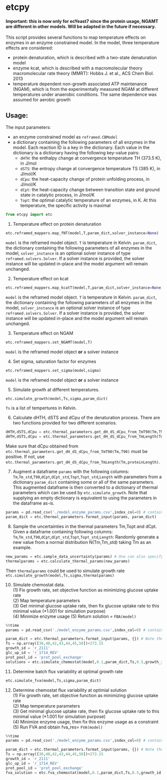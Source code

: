 # etcpy
#### Important: this is now only for ecYeast7 since the protein usage, NGAMT are different in other models. Will be adapted in the future if necessary.
This script provides several functions to map temperature effects on enzymes in
an enzyme constrained model. In the model, three temperature effects are considered:
* protein denaturation, which is described with a two-state denaturation model  
* enzyme kcat, which is described with a macromolecular theory macromolecular rate theory (MMRT): Hobbs J. et al., ACS Chem Biol. 2013  
* temperature dependent non-growth associated ATP maintenance (NGAM), which is from the experimentally measured NGAM at different temperatures under anaerobic conditions. The same dependence was assumed for aerobic growth  


## Usage:  
The input parameters:
* an enzyme constrained model as `reframed.CBModel`
* a dictionary containing the following parameters of all enzymes in the model. Each reaction ID is a key in the dictionary. Each value in the dictionary is a dictionary having the following key-value pairs:
  * `dHTH`: the enthalpy change at convergence temperature TH (373.5 K), in J/mol
  * `dSTS`: the entropy change at convergence temperature TS (385 K), in J/mol/K
  * `dCpu`: the heat-capacity change of protein unfolding process, in J/mol/K
  * `dCpt`: the heat-capacity change between transition state and ground state in catalytic process, in J/mol/K
  * `Topt`: the optimal catalytic temperature of an enzymes, in K. At this temperature, the specific activity is maximal

```python
from etcpy import etc
```
1. Temperature effect on protein denaturation  
```python
etc.reframed_mappers.map_fNT(model,T,param_dict,solver_instance=None)
```
`model` is the reframed model object. `T` is temperature in Kelvin. `param_dict`, the dictionary containing the following parameters of all enzymes in the model, `solver_instance` is an optional solver instance of type `reframed.solvers.Solver`. If a solver instance is provided, the solver instance will be updated in-place and the model argument will remain unchanged.

2. Temperature effect on kcat  
```python
etc.reframed_mappers.map_kcatT(model,T,param_dict,solver_instance=None)
```
`model` is the reframed model object. `T` is temperature in Kelvin. `param_dict`, the dictionary containing the following parameters of all enzymes in the model, `solver_instance` is an optional solver instance of type `reframed.solvers.Solver`. If a solver instance is provided, the solver instance will be updated in-place and the model argument will remain unchanged.

3. Temperature effect on NGAM
```python
etc.reframed_mappers.set_NGAMT(model,T)
```
`model` is the reframed model object **or** a solver instance


4. Set sigma, saturation factor for enzymes
```python
etc.reframed_mappers.set_sigma(model,sigma)
```

`model` is the reframed model object **or** a solver instance

5. Simulate growth at different temperatures.
```python
etc.simulate_growth(model,Ts,sigma,param_dict)
```
`Ts` is a list of tempertures in Kelvin.

6. Calculate dHTH, dSTS and dCpu of the denaturation process. There are two functions provided for two different scenarios.
```python 
dHTH,dSTS,dCpu = etc.thermal_parameters.get_dH_dS_dCpu_from_TmT90(Tm,T90)  #for a protein with experimental Tm and T90
dHTH,dSTS,dCpu = etc.thermal_parameters.get_dH_dS_dCpu_from_TmLength(Tm,proteinLength) # for protein with only Tm
```
Make sure that dCpu obtained from `etc.thermal_parameters.get_dH_dS_dCpu_from_TmT90(Tm,T90)` must be positive. If not, use `etc.thermal_parameters.get_dH_dS_dCpu_from_TmLength(Tm,proteinLength)`. 

7. Augment a dataframe `params` with the following columns: `Tm`,`Tm_std`,`T90`,`dCpt`,`dCpt_std`,`Topt`,`Topt_std`,`Length` with parameters from a dictionary `param_dict` containing some or all of the same parameters. This augmented dataframe is then converted to a dictionary of thermal parameters which can be used by `etc.simulate_growth`. Note that supplying an empty dictionary is equivalent to using the parameters in the dataframe as-is.
  ```python
  params = pd.read_csv('./model_enzyme_params.csv',index_col=0) # contains at least Tm,T90,dCpt,Topt,Length
  param_dict = etc.thermal_parameters.format_input(params, param_dict)
  ```


8. Sample the uncertainties in the thermal parameters Tm,Topt and dCpt. Given a dataframe containing following columns: `Tm`,`Tm_std`,`T90`,`dCpt`,`dCpt_std`,`Topt`,`Topt_std`,`Length`: Randomly generate a new value from a normal distribution N(Tm,Tm_std) taking Tm as an example. 
```python 
new_params = etc.sample_data_uncertainty(params) # One can also specify columns to be sampled. The default is to sample all columns: [Tm,dCpt,Topt]
thermalparams = etc.calculate_thermal_params(new_params)
```
Then ```thermalparams``` could be used to simulate growth rate ```etc.simulate_growth(model,Ts,sigma,thermalparams)```


10. Simulate chemostat data.  
(1) Fix growth rate, set objective function as minimizing glucose uptake rate  
(2) Map temperature parameters  
(3) Get minimal glucose uptake rate, then fix glucose uptake rate to this minimal value (\*1.001 for simulation purpose)  
(4) Minimize enzyme usage
(5) Return solution = `FBA(model)`
```python 
%%time
params = pd.read_csv('./model_enzyme_params.csv',index_col=0) # contains at least Tm,T90,dCpt,Topt,Length

param_dict = etc.thermal_parameters.format_input(params, {}) # Note the empty dictionary as the last argument
Ts = np.array([30,40,42,43,44,45,50])+273.15
growth_id = 'r_2111'
glc_up_id = 'r_1714_REV'
prot_pool_id = 'prot_pool_exchange'
solutions = etc.simulate_chemostat(model,0.1,param_dict,Ts,0.5,growth_id,glc_up_id,prot_pool_id)
```

11. Determine batch flux variability at optimal growth rate
```python
etc.simulate_fva(model,Ts,sigma,param_dict)
```

12.  Determine chemostat flux variability at optimial solution  
(1) Fix growth rate, set objective function as minimizing glucose uptake rate  
(2) Map temperature parameters  
(3) Get minimal glucose uptake rate, then fix glucose uptake rate to this minimal value (\*1.001 for simulation purpose)  
(4) Minimize enzyme usage, then fix this enzyme usage as a constraint
(5) Run FVA and obtain fva_res= `FVA(model)`
```python 
%%time
params = pd.read_csv('./model_enzyme_params.csv',index_col=0) # contains at least Tm,T90,dCpt,Topt,Length

param_dict = etc.thermal_parameters.format_input(params, {}) # Note the empty dictionary as the last argument
Ts = np.array([30,40,42,43,44,45,50])+273.15
growth_id = 'r_2111'
glc_up_id = 'r_1714_REV'
prot_pool_id = 'prot_pool_exchange'
fva_solution = etc.fva_chemostat(model,0.1,param_dict,Ts,0.5,growth_id,glc_up_id,prot_pool_id)
```
